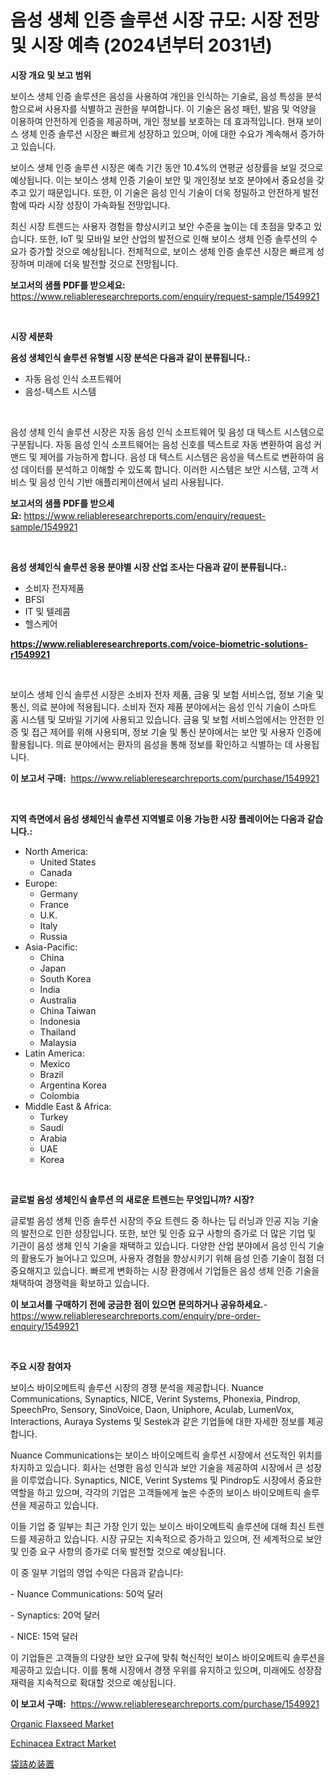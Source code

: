 <p><h1>음성 생체 인증 솔루션 시장 규모: 시장 전망 및 시장 예측 (2024년부터 2031년)</h1></p><p><strong>시장 개요 및 보고 범위</strong></p>
<p><p>보이스 생체 인증 솔루션은 음성을 사용하여 개인을 인식하는 기술로, 음성 특성을 분석함으로써 사용자를 식별하고 권한을 부여합니다. 이 기술은 음성 패턴, 발음 및 억양을 이용하여 안전하게 인증을 제공하며, 개인 정보를 보호하는 데 효과적입니다. 현재 보이스 생체 인증 솔루션 시장은 빠르게 성장하고 있으며, 이에 대한 수요가 계속해서 증가하고 있습니다.</p><p>보이스 생체 인증 솔루션 시장은 예측 기간 동안 10.4%의 연평균 성장률을 보일 것으로 예상됩니다. 이는 보이스 생체 인증 기술이 보안 및 개인정보 보호 분야에서 중요성을 갖추고 있기 때문입니다. 또한, 이 기술은 음성 인식 기술이 더욱 정밀하고 안전하게 발전함에 따라 시장 성장이 가속화될 전망입니다.</p><p>최신 시장 트렌드는 사용자 경험을 향상시키고 보안 수준을 높이는 데 초점을 맞추고 있습니다. 또한, IoT 및 모바일 보안 산업의 발전으로 인해 보이스 생체 인증 솔루션의 수요가 증가할 것으로 예상됩니다. 전체적으로, 보이스 생체 인증 솔루션 시장은 빠르게 성장하며 미래에 더욱 발전할 것으로 전망됩니다.</p></p>
<p><strong>보고서의 샘플 PDF를 받으세요:</strong> <a href="https://www.reliableresearchreports.com/enquiry/request-sample/1549921">https://www.reliableresearchreports.com/enquiry/request-sample/1549921</a></p>
<p>&nbsp;</p>
<p><strong>시장 세분화</strong></p>
<p><strong>음성 생체인식 솔루션 유형별 시장 분석은 다음과 같이 분류됩니다.:</strong></p>
<p><ul><li>자동 음성 인식 소프트웨어</li><li>음성-텍스트 시스템</li></ul></p>
<p>&nbsp;</p>
<p><p>음성 생체 인식 솔루션 시장은 자동 음성 인식 소프트웨어 및 음성 대 텍스트 시스템으로 구분됩니다. 자동 음성 인식 소프트웨어는 음성 신호를 텍스트로 자동 변환하여 음성 커맨드 및 제어를 가능하게 합니다. 음성 대 텍스트 시스템은 음성을 텍스트로 변환하여 음성 데이터를 분석하고 이해할 수 있도록 합니다. 이러한 시스템은 보안 시스템, 고객 서비스 및 음성 인식 기반 애플리케이션에서 널리 사용됩니다.</p></p>
<p><strong>보고서의 샘플 PDF를 받으세요:</strong>&nbsp;<a href="https://www.reliableresearchreports.com/enquiry/request-sample/1549921">https://www.reliableresearchreports.com/enquiry/request-sample/1549921</a></p>
<p>&nbsp;</p>
<p><strong> 음성 생체인식 솔루션 응용 분야별 시장 산업 조사는 다음과 같이 분류됩니다.:</strong></p>
<p><ul><li>소비자 전자제품</li><li>BFSI</li><li>IT 및 텔레콤</li><li>헬스케어</li></ul></p>
<p><strong><a href="https://www.reliableresearchreports.com/voice-biometric-solutions-r1549921">https://www.reliableresearchreports.com/voice-biometric-solutions-r1549921</a></strong></p>
<p>&nbsp;</p>
<p><p>보이스 생체 인식 솔루션 시장은 소비자 전자 제품, 금융 및 보험 서비스업, 정보 기술 및 통신, 의료 분야에 적용됩니다. 소비자 전자 제품 분야에서는 음성 인식 기술이 스마트 홈 시스템 및 모바일 기기에 사용되고 있습니다. 금융 및 보험 서비스업에서는 안전한 인증 및 접근 제어를 위해 사용되며, 정보 기술 및 통신 분야에서는 보안 및 사용자 인증에 활용됩니다. 의료 분야에서는 환자의 음성을 통해 정보를 확인하고 식별하는 데 사용됩니다.</p></p>
<p><strong>이 보고서 구매:</strong>&nbsp; <a href="https://www.reliableresearchreports.com/purchase/1549921">https://www.reliableresearchreports.com/purchase/1549921</a></p>
<p>&nbsp;</p>
<p><strong>지역 측면에서 음성 생체인식 솔루션 지역별로 이용 가능한 시장 플레이어는 다음과 같습니다.:</strong></p>
<p><ul>
    <li>
        North America:
        <ul>
            <li>United States</li>
            <li>Canada</li>
        </ul>
    </li>
    <li>
        Europe:
        <ul>
            <li>Germany</li>
            <li>France</li>
            <li>U.K.</li>
            <li>Italy</li>
            <li>Russia</li>
        </ul>
    </li>
    <li>
        Asia-Pacific:
        <ul>
            <li>China</li>
            <li>Japan</li>
            <li>South Korea</li>
            <li>India</li>
            <li>Australia</li>
            <li>China Taiwan</li>
            <li>Indonesia</li>
            <li>Thailand</li>
            <li>Malaysia</li>
        </ul>
    </li>
    <li>
        Latin America:
        <ul>
            <li>Mexico</li>
            <li>Brazil</li>
            <li>Argentina Korea</li>
            <li>Colombia</li>
        </ul>
    </li>
    <li>
        Middle East & Africa:
        <ul>
            <li>Turkey</li>
            <li>Saudi</li>
            <li>Arabia</li>
            <li>UAE</li>
            <li>Korea</li>
        </ul>
    </li>
    </ul></p>
<p>&nbsp;</p>
<p><strong>글로벌 음성 생체인식 솔루션 의 새로운 트렌드는 무엇입니까? 시장?</strong></p>
<p><p>글로벌 음성 생체 인증 솔루션 시장의 주요 트렌드 중 하나는 딥 러닝과 인공 지능 기술의 발전으로 인한 성장입니다. 또한, 보안 및 인증 요구 사항의 증가로 더 많은 기업 및 기관이 음성 생체 인식 기술을 채택하고 있습니다. 다양한 산업 분야에서 음성 인식 기술의 활용도가 늘어나고 있으며, 사용자 경험을 향상시키기 위해 음성 인증 기술이 점점 더 중요해지고 있습니다. 빠르게 변화하는 시장 환경에서 기업들은 음성 생체 인증 기술을 채택하여 경쟁력을 확보하고 있습니다.</p></p>
<p><strong>이 보고서를 구매하기 전에 궁금한 점이 있으면 문의하거나 공유하세요.</strong>- <a href="https://www.reliableresearchreports.com/enquiry/pre-order-enquiry/1549921">https://www.reliableresearchreports.com/enquiry/pre-order-enquiry/1549921</a></p>
<p>&nbsp;</p>
<p><strong>주요 시장 참여자</strong></p>
<p><p>보이스 바이오메트릭 솔루션 시장의 경쟁 분석을 제공합니다. Nuance Communications, Synaptics, NICE, Verint Systems, Phonexia, Pindrop, SpeechPro, Sensory, SinoVoice, Daon, Uniphore, Aculab, LumenVox, Interactions, Auraya Systems 및 Sestek과 같은 기업들에 대한 자세한 정보를 제공합니다.</p><p>Nuance Communications는 보이스 바이오메트릭 솔루션 시장에서 선도적인 위치를 차지하고 있습니다. 회사는 선명한 음성 인식과 보안 기술을 제공하여 시장에서 큰 성장을 이루었습니다. Synaptics, NICE, Verint Systems 및 Pindrop도 시장에서 중요한 역할을 하고 있으며, 각각의 기업은 고객들에게 높은 수준의 보이스 바이오메트릭 솔루션을 제공하고 있습니다.</p><p>이들 기업 중 일부는 최근 가장 인기 있는 보이스 바이오메트릭 솔루션에 대해 최신 트렌드를 제공하고 있습니다. 시장 규모는 지속적으로 증가하고 있으며, 전 세계적으로 보안 및 인증 요구 사항의 증가로 더욱 발전할 것으로 예상됩니다.</p><p>이 중 일부 기업의 영업 수익은 다음과 같습니다:</p><p>- Nuance Communications: 50억 달러</p><p>- Synaptics: 20억 달러</p><p>- NICE: 15억 달러</p><p>이 기업들은 고객들의 다양한 보안 요구에 맞춰 혁신적인 보이스 바이오메트릭 솔루션을 제공하고 있습니다. 이를 통해 시장에서 경쟁 우위를 유지하고 있으며, 미래에도 성장잠재력을 지속적으로 확대할 것으로 예상됩니다.</p></p>
<p><strong>이 보고서 구매:</strong>&nbsp;&nbsp;<a href="https://www.reliableresearchreports.com/purchase/1549921">https://www.reliableresearchreports.com/purchase/1549921</a></p>
<p><p><a href="https://github.com/prosalinda88/Market-Research-Report-List-3/blob/main/organic-flaxseed-market.md">Organic Flaxseed Market</a></p><p><a href="https://simplistic-meeting-7ee.notion.site/Echinacea-Extract-Market-Size-Reflecting-a-Forecast-Till-2031-Market-By-Type-By-Application-and-By-e0f54129ebda4d768fd67f20347384a7">Echinacea Extract Market</a></p><p><a href="https://github.com/mreklxf44233/Market-Research-Report-List-1/blob/main/600225518383.md">袋詰め装置</a></p></p>